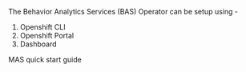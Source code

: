 The Behavior Analytics Services (BAS) Operator can be setup using -
1. Openshift CLI
2. Openshift Portal
3. Dashboard

MAS quick start guide
